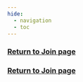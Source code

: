 ```yaml
---
hide:
  - navigation
  - toc
---
```

<!-- hiding "Index" -->
<style>
.md-typeset h1, .md-content__button {
  display: none;
}
</style>

### [Return to Join page](/Join)

<!--
## Volunteer Onboarding Specialist

Carboncopies Foundation

**About Carboncopies Foundation**

The Carboncopies Foundation is an international nonprofit organization dedicated to advancing the science and technology of whole brain emulation \- the process of transferring the structure and functions of a brain from its original substrate to another computational substrate of a neural prosthesis. Founded by neuroscientists and technologists, we serve as a nexus for research collaboration, education, and public discourse on the path toward preserving and extending human cognition.

Our work spans multiple disciplines including neuroscience, computer science, nanotechnology, and philosophy. Through workshops, webinars, publications, and community building, we bring together researchers, students, and enthusiasts who share our vision of developing technologies that may one day allow for the precise mapping and functional recreation of neural architectures. We believe that whole brain emulation represents not only a profound scientific challenge but also a potential pathway to extending human experience, knowledge, and consciousness beyond current biological limitations.

For over 15 years, we have been at the forefront of research and development in this field, fostering collaboration between leading neuroscientists, technologists, and visionaries who share our mission. Our efforts have been powered by a dedicated community—over 100 volunteers have contributed to our initiatives over the years, with 30+ actively driving our programs forward today.

**Position Overview**

As a Volunteer Onboarding Specialist at the Carboncopies Foundation, you will play a critical role in ensuring the successful integration of new volunteers and interns into our dynamic team. You will guide new members through the final stages of their onboarding journey, facilitating their transition into productive contributors to our mission. This position offers a unique opportunity to strengthen our organizational infrastructure while creating positive experiences for those joining our efforts to advance whole brain emulation technology.

**Responsibilities**

* Manage the integration process for newly accepted volunteers and interns  
* Set up and verify access to necessary software platforms, communication channels, and resources  
* Coordinate with team leaders to establish appropriate permissions and group memberships  
* Schedule and facilitate introductory meetings between new members and relevant team contacts  
* Create and maintain documentation of onboarding procedures using Taiga and Google Suite  
* Conduct follow-up check-ins with new members to evaluate their experience and address any concerns  
* Identify and implement improvements to the onboarding process based on feedback  
* Ensure a smooth transition from recruitment to active participation in organizational activities

**Qualifications**

* Excellent organizational and people skills with attention to detail  
* Strong interpersonal abilities and a welcoming, professional demeanor  
* Experience with collaborative tools and platforms (familiarity with Taiga and Google Suite is advantageous)  
* Ability to communicate clearly and effectively with diverse team members  
* Problem-solving aptitude to address access issues and integration challenges  
* Self-motivated with the capacity to work independently while coordinating with multiple teams  
* Interest in neuroscience, technology, and the mission of the Carboncopies Foundation  
* Previous experience in HR, volunteer management, or community building is beneficial but not required

Commitment of 5-10 hours per week for at least 6 months

**Benefits**

* Gain valuable nonprofit marketing experience  
* We are able to coordinate with university programs on carrying out credit-earning student internships in association with the Carboncopies Foundation.  
* Expand your professional network in the neuroscience and technology communities  
* Attend our events and webinars at no cost  
* Letter of recommendation upon successful completion of 6 months of service  
* Satisfaction of contributing to cutting-edge scientific advancement

**How to Apply**  
If our mission resonates with you, we encourage you to get involved. To apply for a volunteer position, please send your resume and a brief statement outlining your interest to onboarding@carboncopies.org with "Volunteer Onboarding Specialist" in the subject line.

Alternatively, apply through our form at: [https://carboncopies.org/apply](https://carboncopies.org/apply)

The Carboncopies Foundation is committed to diversity and welcomes applications from all qualified individuals regardless of race, color, religion, gender, sexual orientation, national origin, age, disability, or veteran status.
-->

### [Return to Join page](/Join)
